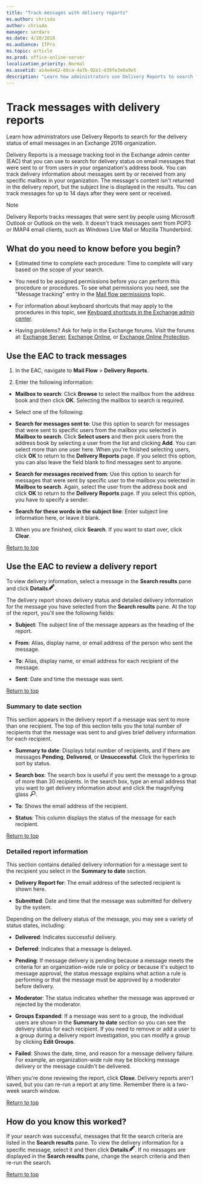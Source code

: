 ```yaml
---
title: "Track messages with delivery reports"
ms.author: chrisda
author: chrisda
manager: serdars
ms.date: 4/20/2018
ms.audience: ITPro
ms.topic: article
ms.prod: office-online-server
localization_priority: Normal
ms.assetid: a14e4e62-08ca-4a7b-92e1-d39fe3e0a9e5
description: "Learn how administrators use Delivery Reports to search for the delivery status of email messages in an Exchange 2016 organization."
---
```


# Track messages with delivery reports

Learn how administrators use Delivery Reports to search for the delivery status of email messages in an Exchange 2016 organization.
  
Delivery Reports is a message tracking tool in the Exchange admin center (EAC) that you can use to search for delivery status on email messages that were sent to or from users in your organization's address book. You can track delivery information about messages sent by or received from any specific mailbox in your organization. The message's content isn't returned in the delivery report, but the subject line is displayed in the results. You can track messages for up to 14 days after they were sent or received.
  
> [!NOTE]
> Delivery Reports tracks messages that were sent by people using Microsoft Outlook or Outlook on the web. It doesn't track messages sent from POP3 or IMAP4 email clients, such as Windows Live Mail or Mozilla Thunderbird. 
  
## What do you need to know before you begin?

- Estimated time to complete each procedure: Time to complete will vary based on the scope of your search.
    
- You need to be assigned permissions before you can perform this procedure or procedures. To see what permissions you need, see the "Message tracking" entry in the [Mail flow permissions](../../permissions/feature-permissions/mail-flow-permissions.md) topic. 
    
- For information about keyboard shortcuts that may apply to the procedures in this topic, see [Keyboard shortcuts in the Exchange admin center](../../about-documentation/eac-keyboard-shortcuts.md).
    
- Having problems? Ask for help in the Exchange forums. Visit the forums at: [Exchange Server](https://go.microsoft.com/fwlink/p/?linkId=60612), [Exchange Online](https://go.microsoft.com/fwlink/p/?linkId=267542), or [Exchange Online Protection](https://go.microsoft.com/fwlink/p/?linkId=285351).
    
## Use the EAC to track messages
<a name="trackmessages"> </a>

1. In the EAC, navigate to **Mail Flow** > **Delivery Reports**.
    
2. Enter the following information:
    
  - **Mailbox to search**: Click **Browse** to select the mailbox from the address book and then click **OK**. Selecting the mailbox to search is required.
    
  - Select one of the following:
    
  - **Search for messages sent to**: Use this option to search for messages that were sent to specific users from the mailbox you selected in **Mailbox to search**. Click **Select users** and then pick users from the address book by selecting a user from the list and clicking **Add**. You can select more than one user here. When you're finished selecting users, click **OK** to return to the **Delivery Reports** page. If you select this option, you can also leave the field blank to find messages sent to anyone. 
    
  - **Search for messages received from**: Use this option to search for messages that were sent by specific user to the mailbox you selected in **Mailbox to search**. Again, select the user from the address book and click **OK** to return to the **Delivery Reports** page. If you select this option, you have to specify a sender. 
    
  - **Search for these words in the subject line**: Enter subject line information here, or leave it blank.
    
3. When you are finished, click **Search**. If you want to start over, click **Clear**.
    
[Return to top](track-messages-with-delivery-reports.md#top)
  
## Use the EAC to review a delivery report
<a name="viewreport"> </a>

To view delivery information, select a message in the **Search results** pane and click **Details**![Edit icon](../../media/ITPro_EAC_EditIcon.png).
  
The delivery report shows delivery status and detailed delivery information for the message you have selected from the **Search results** pane. At the top of the report, you'll see the following fields: 
  
- **Subject**: The subject line of the message appears as the heading of the report.
    
- **From**: Alias, display name, or email address of the person who sent the message.
    
- **To**: Alias, display name, or email address for each recipient of the message.
    
- **Sent**: Date and time the message was sent.
    
[Return to top](track-messages-with-delivery-reports.md#top)
  
### Summary to date section

This section appears in the delivery report if a message was sent to more than one recipient. The top of this section tells you the total number of recipients that the message was sent to and gives brief delivery information for each recipient.
  
- **Summary to date**: Displays total number of recipients, and if there are messages **Pending**, **Delivered**, or **Unsuccessful**. Click the hyperlinks to sort by status.
    
- **Search box**: The search box is useful if you sent the message to a group of more than 30 recipients. In the search box, type an email address that you want to get delivery information about and click the magnifying glass ![Search icon](../../media/ITPro_EAC_.png).
    
- **To**: Shows the email address of the recipient.
    
- **Status**: This column displays the status of the message for each recipient.
    
[Return to top](track-messages-with-delivery-reports.md#top)
  
### Detailed report information

This section contains detailed delivery information for a message sent to the recipient you select in the **Summary to date** section. 
  
- **Delivery Report for**: The email address of the selected recipient is shown here.
    
- **Submitted**: Date and time that the message was submitted for delivery by the system.
    
Depending on the delivery status of the message, you may see a variety of status states, including:
  
- **Delivered**: Indicates successful delivery.
    
- **Deferred**: Indicates that a message is delayed.
    
- **Pending**: If message delivery is pending because a message meets the criteria for an organization-wide rule or policy or because it's subject to message approval, the status message explains what action a rule is performing or that the message must be approved by a moderator before delivery.
    
- **Moderator**: The status indicates whether the message was approved or rejected by the moderator.
    
- **Groups Expanded**: If a message was sent to a group, the individual users are shown in the **Summary to date** section so you can see the delivery status for each recipient. If you need to remove or add a user to a group during a delivery report investigation, you can modify a group by clicking **Edit Groups**.
    
- **Failed**: Shows the date, time, and reason for a message delivery failure. For example, an organization-wide rule may be blocking message delivery or the message couldn't be delivered.
    
When you're done reviewing the report, click **Close**. Delivery reports aren't saved, but you can re-run a report at any time. Remember there is a two-week search window.
  
[Return to top](track-messages-with-delivery-reports.md#top)
  
## How do you know this worked?
<a name="viewreport"> </a>

If your search was successful, messages that fit the search criteria are listed in the **Search results** pane. To view the delivery information for a specific message, select it and then click **Details**![Edit icon](../../media/ITPro_EAC_EditIcon.png). If no messages are displayed in the **Search results** pane, change the search criteria and then re-run the search. 
  
[Return to top](track-messages-with-delivery-reports.md#top)
  

